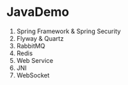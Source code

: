 # JavaDemo

1. Spring Framework & Spring Security
2. Flyway & Quartz
3. RabbitMQ
4. Redis
5. Web Service
6. JNI
7. WebSocket